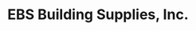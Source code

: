 ---
title: "EBS Building Supplies, Inc."
url: /belfast/ebs-building-supplies-inc/
shop: Eisenwaren
---